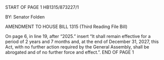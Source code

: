 START OF PAGE 1
HB1315/873227/1

BY: Senator Folden

AMENDMENT TO HOUSE BILL 1315
(Third Reading File Bill)

On page 6, in line 19, after “2025.” insert “It shall remain effective for a period of
2 years and 7 months and, at the end of December 31, 2027, this Act, with no further
action required by the General Assembly, shall be abrogated and of no further force and
effect.”.
END OF PAGE 1